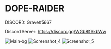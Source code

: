 # DOPE-RAIDER


DISCORD: Grave#5667

Discord Server: https://discord.gg/WGb8KSkbWw




![Main-bg](https://user-images.githubusercontent.com/96474417/152596909-a35867de-6797-4a88-b6d1-5db8a43a5fe5.png)
![Screenshot_4](https://user-images.githubusercontent.com/96474417/152596913-686d2ea0-c483-4a83-8313-5e4db6360c0d.png)
![Screenshot_5](https://user-images.githubusercontent.com/96474417/152596931-6b953e3d-e589-420c-8d26-9f3592903183.png)
